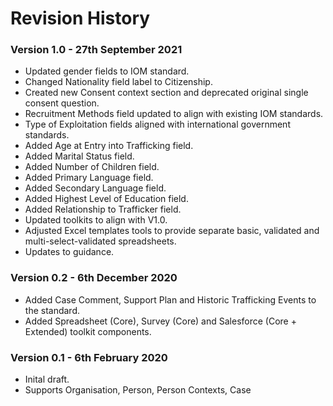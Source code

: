 # Revision History

### Version 1.0 - 27th September 2021

* Updated gender fields to IOM standard.
* Changed Nationality field label to Citizenship.
* Created new Consent context section and deprecated original single consent question.
* Recruitment Methods field updated to align with existing IOM standards.
* Type of Exploitation fields aligned with international government standards.
* Added Age at Entry into Trafficking field.
* Added Marital Status field.
* Added Number of Children field.
* Added Primary Language field.
* Added Secondary Language field. 
* Added Highest Level of Education field.
* Added Relationship to Trafficker field.
* Updated toolkits to align with V1.0.
* Adjusted Excel templates tools to provide separate basic, validated and multi-select-validated spreadsheets.
* Updates to guidance.

### Version 0.2 - 6th December 2020

* Added Case Comment, Support Plan and Historic Trafficking Events to the standard.
* Added Spreadsheet (Core), Survey (Core) and Salesforce (Core + Extended) toolkit components.

### Version 0.1 - 6th February 2020

* Inital draft.
* Supports Organisation, Person, Person Contexts, Case
